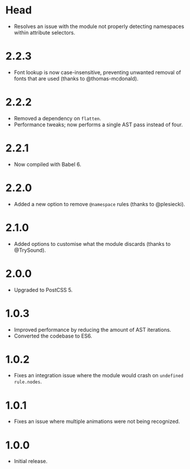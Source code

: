 # Head

* Resolves an issue with the module not properly detecting namespaces
  within attribute selectors.

# 2.2.3

* Font lookup is now case-insensitive, preventing unwanted removal of fonts
  that are used (thanks to @thomas-mcdonald).

# 2.2.2

* Removed a dependency on `flatten`.
* Performance tweaks; now performs a single AST pass instead of four.

# 2.2.1

* Now compiled with Babel 6.

# 2.2.0

* Added a new option to remove `@namespace` rules (thanks to @plesiecki).

# 2.1.0

* Added options to customise what the module discards (thanks to @TrySound).

# 2.0.0

* Upgraded to PostCSS 5.

# 1.0.3

* Improved performance by reducing the amount of AST iterations.
* Converted the codebase to ES6.

# 1.0.2

* Fixes an integration issue where the module would crash on `undefined`
  `rule.nodes`.

# 1.0.1

* Fixes an issue where multiple animations were not being recognized.

# 1.0.0

* Initial release.
